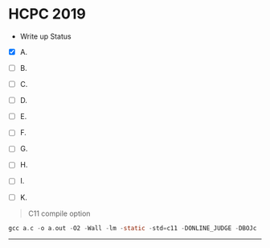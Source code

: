 # HCPC 2019

* Write up Status

- [x] A.
- [ ] B.
- [ ] C.
- [ ] D.
- [ ] E.
- [ ] F.
- [ ] G.
- [ ] H.
- [ ] I.
- [ ] K.


>C11 compile option

~~~c
gcc a.c -o a.out -O2 -Wall -lm -static -std=c11 -DONLINE_JUDGE -DBOJc
~~~
* * *